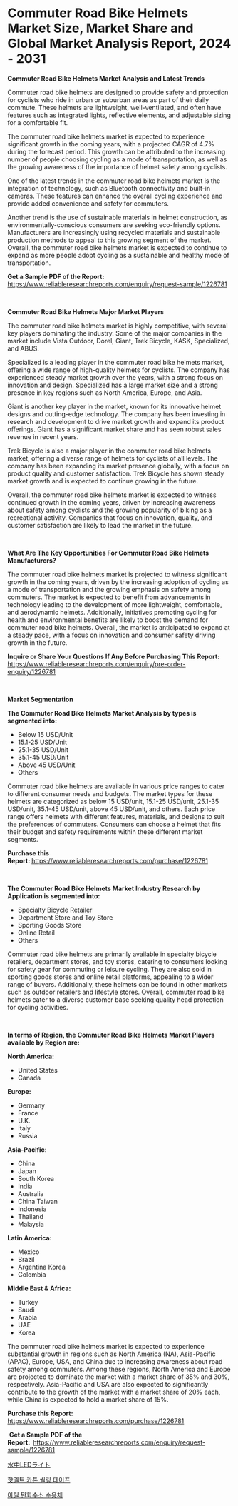 <p><h1>Commuter Road Bike Helmets Market Size, Market Share and Global Market Analysis Report, 2024 - 2031</h1></p><p><strong>Commuter Road Bike Helmets Market Analysis and Latest Trends</strong></p>
<p><p>Commuter road bike helmets are designed to provide safety and protection for cyclists who ride in urban or suburban areas as part of their daily commute. These helmets are lightweight, well-ventilated, and often have features such as integrated lights, reflective elements, and adjustable sizing for a comfortable fit.</p><p>The commuter road bike helmets market is expected to experience significant growth in the coming years, with a projected CAGR of 4.7% during the forecast period. This growth can be attributed to the increasing number of people choosing cycling as a mode of transportation, as well as the growing awareness of the importance of helmet safety among cyclists.</p><p>One of the latest trends in the commuter road bike helmets market is the integration of technology, such as Bluetooth connectivity and built-in cameras. These features can enhance the overall cycling experience and provide added convenience and safety for commuters.</p><p>Another trend is the use of sustainable materials in helmet construction, as environmentally-conscious consumers are seeking eco-friendly options. Manufacturers are increasingly using recycled materials and sustainable production methods to appeal to this growing segment of the market. Overall, the commuter road bike helmets market is expected to continue to expand as more people adopt cycling as a sustainable and healthy mode of transportation.</p></p>
<p><strong>Get a Sample PDF of the Report:&nbsp;</strong> <a href="https://www.reliableresearchreports.com/enquiry/request-sample/1226781">https://www.reliableresearchreports.com/enquiry/request-sample/1226781</a></p>
<p>&nbsp;</p>
<p><strong>Commuter Road Bike Helmets Major Market Players</strong></p>
<p><p>The commuter road bike helmets market is highly competitive, with several key players dominating the industry. Some of the major companies in the market include Vista Outdoor, Dorel, Giant, Trek Bicycle, KASK, Specialized, and ABUS.</p><p>Specialized is a leading player in the commuter road bike helmets market, offering a wide range of high-quality helmets for cyclists. The company has experienced steady market growth over the years, with a strong focus on innovation and design. Specialized has a large market size and a strong presence in key regions such as North America, Europe, and Asia.</p><p>Giant is another key player in the market, known for its innovative helmet designs and cutting-edge technology. The company has been investing in research and development to drive market growth and expand its product offerings. Giant has a significant market share and has seen robust sales revenue in recent years.</p><p>Trek Bicycle is also a major player in the commuter road bike helmets market, offering a diverse range of helmets for cyclists of all levels. The company has been expanding its market presence globally, with a focus on product quality and customer satisfaction. Trek Bicycle has shown steady market growth and is expected to continue growing in the future.</p><p>Overall, the commuter road bike helmets market is expected to witness continued growth in the coming years, driven by increasing awareness about safety among cyclists and the growing popularity of biking as a recreational activity. Companies that focus on innovation, quality, and customer satisfaction are likely to lead the market in the future.</p></p>
<p>&nbsp;</p>
<p><strong>What Are The Key Opportunities For Commuter Road Bike Helmets Manufacturers?</strong></p>
<p><p>The commuter road bike helmets market is projected to witness significant growth in the coming years, driven by the increasing adoption of cycling as a mode of transportation and the growing emphasis on safety among commuters. The market is expected to benefit from advancements in technology leading to the development of more lightweight, comfortable, and aerodynamic helmets. Additionally, initiatives promoting cycling for health and environmental benefits are likely to boost the demand for commuter road bike helmets. Overall, the market is anticipated to expand at a steady pace, with a focus on innovation and consumer safety driving growth in the future.</p></p>
<p><strong>Inquire or Share Your Questions If Any Before Purchasing This Report:</strong> <a href="https://www.reliableresearchreports.com/enquiry/pre-order-enquiry/1226781">https://www.reliableresearchreports.com/enquiry/pre-order-enquiry/1226781</a></p>
<p>&nbsp;</p>
<p><strong>Market Segmentation</strong></p>
<p><strong>The Commuter Road Bike Helmets Market Analysis by types is segmented into:</strong></p>
<p><ul><li>Below 15 USD/Unit</li><li>15.1-25 USD/Unit</li><li>25.1-35 USD/Unit</li><li>35.1-45 USD/Unit</li><li>Above 45 USD/Unit</li><li>Others</li></ul></p>
<p><p>Commuter road bike helmets are available in various price ranges to cater to different consumer needs and budgets. The market types for these helmets are categorized as below 15 USD/unit, 15.1-25 USD/unit, 25.1-35 USD/unit, 35.1-45 USD/unit, above 45 USD/unit, and others. Each price range offers helmets with different features, materials, and designs to suit the preferences of commuters. Consumers can choose a helmet that fits their budget and safety requirements within these different market segments.</p></p>
<p><strong>Purchase this Report:&nbsp;</strong><a href="https://www.reliableresearchreports.com/purchase/1226781">https://www.reliableresearchreports.com/purchase/1226781</a></p>
<p>&nbsp;</p>
<p><strong>The Commuter Road Bike Helmets Market Industry Research by Application is segmented into:</strong></p>
<p><ul><li>Specialty Bicycle Retailer</li><li>Department Store and Toy Store</li><li>Sporting Goods Store</li><li>Online Retail</li><li>Others</li></ul></p>
<p><p>Commuter road bike helmets are primarily available in specialty bicycle retailers, department stores, and toy stores, catering to consumers looking for safety gear for commuting or leisure cycling. They are also sold in sporting goods stores and online retail platforms, appealing to a wider range of buyers. Additionally, these helmets can be found in other markets such as outdoor retailers and lifestyle stores. Overall, commuter road bike helmets cater to a diverse customer base seeking quality head protection for cycling activities.</p></p>
<p>&nbsp;</p>
<p><strong>In terms of Region, the Commuter Road Bike Helmets Market Players available by Region are:</strong></p>
<p>
    <p> <strong> North America: </strong>
        <ul>
            <li>United States</li>
            <li>Canada</li>
        </ul>
        </p> 
    <p> <strong> Europe: </strong>
        <ul>
            <li>Germany</li>
            <li>France</li>
            <li>U.K.</li>
            <li>Italy</li>
            <li>Russia</li>
        </ul>
        </p> 
    <p> <strong> Asia-Pacific: </strong>
        <ul>
            <li>China</li>
            <li>Japan</li>
            <li>South Korea</li>
            <li>India</li>
            <li>Australia</li>
            <li>China Taiwan</li>
            <li>Indonesia</li>
            <li>Thailand</li>
            <li>Malaysia</li>
        </ul>
        </p> 
    <p> <strong> Latin America: </strong>
        <ul>
            <li>Mexico</li>
            <li>Brazil</li>
            <li>Argentina Korea</li>
            <li>Colombia</li>
        </ul>
        </p> 
    <p> <strong> Middle East & Africa: </strong>
        <ul>
            <li>Turkey</li>
            <li>Saudi</li>
            <li>Arabia</li>
            <li>UAE</li>
            <li>Korea</li>
        </ul>
    </p>
    </p>
<p><p>The commuter road bike helmets market is expected to experience substantial growth in regions such as North America (NA), Asia-Pacific (APAC), Europe, USA, and China due to increasing awareness about road safety among commuters. Among these regions, North America and Europe are projected to dominate the market with a market share of 35% and 30%, respectively. Asia-Pacific and USA are also expected to significantly contribute to the growth of the market with a market share of 20% each, while China is expected to hold a market share of 15%.</p></p>
<p><strong>Purchase this Report: </strong><a href="https://www.reliableresearchreports.com/purchase/1226781">https://www.reliableresearchreports.com/purchase/1226781</a></p>
<p>&nbsp;<strong>Get a Sample PDF of the Report:&nbsp;&nbsp;</strong><a href="https://www.reliableresearchreports.com/enquiry/request-sample/1226781">https://www.reliableresearchreports.com/enquiry/request-sample/1226781</a></p>
<p><strong></strong></p>
<p><p><a href="https://github.com/ReyesKohler20231/Market-Research-Report-List-1/blob/main/62142797372.md">水中LEDライト</a></p><p><a href="https://github.com/vsoq0zknh59/Market-Research-Report-List-1/blob/main/54497786280.md">핫멜트 카톤 씰링 테이프</a></p><p><a href="https://github.com/Tristiarton768456/Market-Research-Report-List-1/blob/main/74366086281.md">아릴 탄화수소 수용체</a></p></p>
